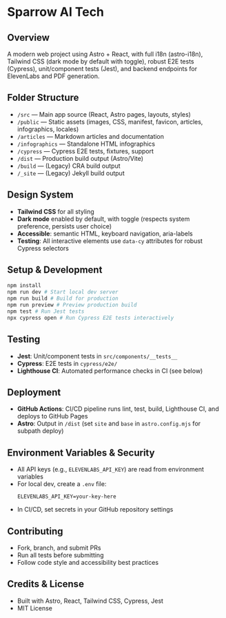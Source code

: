 # Sparrow AI Tech

## Overview
A modern web project using Astro + React, with full i18n (astro-i18n), Tailwind CSS (dark mode by default with toggle), robust E2E tests (Cypress), unit/component tests (Jest), and backend endpoints for ElevenLabs and PDF generation.

## Folder Structure
- `/src` — Main app source (React, Astro pages, layouts, styles)
- `/public` — Static assets (images, CSS, manifest, favicon, articles, infographics, locales)
- `/articles` — Markdown articles and documentation
- `/infographics` — Standalone HTML infographics
- `/cypress` — Cypress E2E tests, fixtures, support
- `/dist` — Production build output (Astro/Vite)
- `/build` — (Legacy) CRA build output
- `/_site` — (Legacy) Jekyll build output

## Design System
- **Tailwind CSS** for all styling
- **Dark mode** enabled by default, with toggle (respects system preference, persists user choice)
- **Accessible**: semantic HTML, keyboard navigation, aria-labels
- **Testing**: All interactive elements use `data-cy` attributes for robust Cypress selectors

## Setup & Development
```sh
npm install
npm run dev # Start local dev server
npm run build # Build for production
npm run preview # Preview production build
npm test # Run Jest tests
npx cypress open # Run Cypress E2E tests interactively
```

## Testing
- **Jest**: Unit/component tests in `src/components/__tests__`
- **Cypress**: E2E tests in `cypress/e2e/`
- **Lighthouse CI**: Automated performance checks in CI (see below)

## Deployment
- **GitHub Actions**: CI/CD pipeline runs lint, test, build, Lighthouse CI, and deploys to GitHub Pages
- **Astro**: Output in `/dist` (set `site` and `base` in `astro.config.mjs` for subpath deploy)

## Environment Variables & Security
- All API keys (e.g., `ELEVENLABS_API_KEY`) are read from environment variables
- For local dev, create a `.env` file:
  ```env
  ELEVENLABS_API_KEY=your-key-here
  ```
- In CI/CD, set secrets in your GitHub repository settings

## Contributing
- Fork, branch, and submit PRs
- Run all tests before submitting
- Follow code style and accessibility best practices

## Credits & License
- Built with Astro, React, Tailwind CSS, Cypress, Jest
- MIT License

